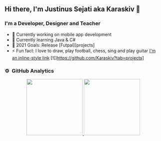 ## Hi there, I'm Justinus Sejati aka Karaskiv 👋

### I'm a Developer, Designer and Teacher

- 🔭 Currently working on mobile app development
- 🌱 Currently learning Java & C#
- 🥅 2021 Goals: Release [Futpal][projects]
- ⚡ Fun fact: I love to draw, play football, chess, sing and play guitar
[I'm an inline-style link](https://www.google.com)
[![]https://github.com/Karaskiv?tab=projects]
### ⚙️ &nbsp;GitHub Analytics

<p align="center">
<a href="https://github.com/Karaskiv">
  <img height="180em" src="https://github-readme-stats-eight-theta.vercel.app/api?username=Karaskiv&show_icons=true&theme=gotham&include_all_commits=true&count_private=true"/>
  <img height="180em" src="https://github-readme-stats-eight-theta.vercel.app/api/top-langs/?username=Karaskiv&layout=compact&langs_count=8&theme=gotham"/>
</a>
</p>
